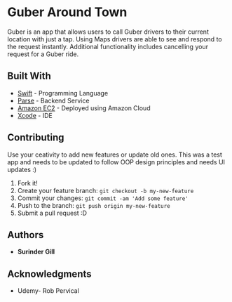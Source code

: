 # Guber Around Town
Guber is an app that allows users to call Guber drivers to their current location with just a tap. Using Maps drivers are able to see and respond to the request instantly. Additional functionality includes cancelling your request for a Guber ride. 

## Built With

* [Swift](http://swiftdoc.org/) - Programming Language 
* [Parse](https://parseplatform.github.io/docs/) - Backend Service 
* [Amazon EC2](https://aws.amazon.com/documentation/ec2/) - Deployed using Amazon Cloud
* [Xcode](https://developer.apple.com/xcode/) - IDE


## Contributing 
Use your ceativity to add new features or update old ones. This was a test app and needs to be updated to follow OOP design principles
and needs UI updates :)

1. Fork it!
2. Create your feature branch: `git checkout -b my-new-feature`
3. Commit your changes: `git commit -am 'Add some feature'`
4. Push to the branch: `git push origin my-new-feature`
5. Submit a pull request :D

## Authors

* **Surinder Gill** 

## Acknowledgments

* Udemy- Rob Pervical
